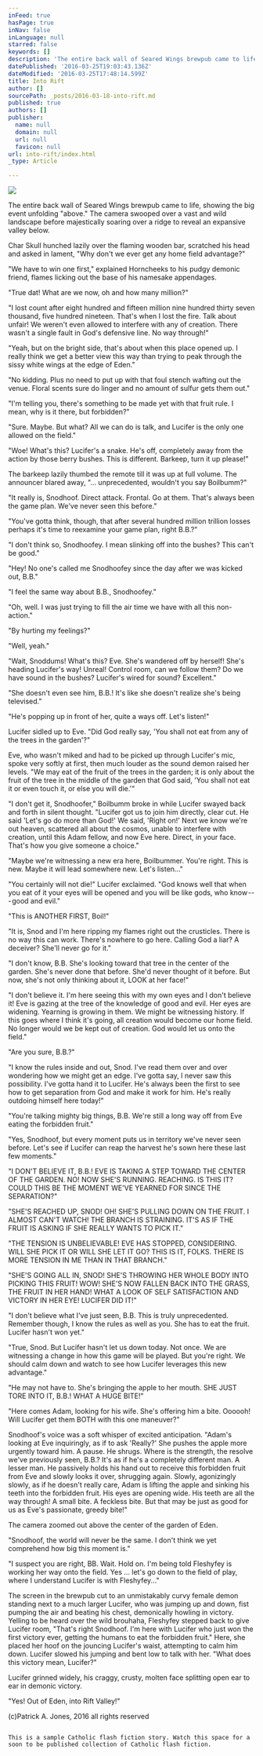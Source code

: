 ```yaml
---
inFeed: true
hasPage: true
inNav: false
inLanguage: null
starred: false
keywords: []
description: 'The entire back wall of Seared Wings brewpub came to life, showing the big event unfolding “above.” The camera swooped over a vast and wild landscape before majestically soaring over a ridge to reveal an expansive valley below.'
datePublished: '2016-03-25T19:03:43.136Z'
dateModified: '2016-03-25T17:48:14.599Z'
title: Into Rift
author: []
sourcePath: _posts/2016-03-18-into-rift.md
published: true
authors: []
publisher:
  name: null
  domain: null
  url: null
  favicon: null
url: into-rift/index.html
_type: Article

---
```

![](https://the-grid-user-content.s3-us-west-2.amazonaws.com/08c7c304-4ac3-439a-a744-d6d0fcf701a5.jpg)

The entire back wall of Seared Wings brewpub came to life, showing the big event unfolding "above." The camera swooped over a vast and wild landscape before majestically soaring over a ridge to reveal an expansive valley below.

Char Skull hunched lazily over the flaming wooden bar, scratched his head and asked in lament, "Why don't we ever get any home field advantage?"

"We have to win one first," explained Horncheeks to his pudgy demonic friend, flames licking out the base of his namesake appendages.

"True dat! What are we now, oh and how many million?"

"I lost count after eight hundred and fifteen million nine hundred thirty seven thousand, five hundred nineteen. That's when I lost the fire. Talk about unfair! We weren't even allowed to interfere with any of creation. There wasn't a single fault in God's defensive line. No way through!"

"Yeah, but on the bright side, that's about when this place opened up. I really think we get a better view this way than trying to peak through the sissy white wings at the edge of Eden."

"No kidding. Plus no need to put up with that foul stench wafting out the venue. Floral scents sure do linger and no amount of sulfur gets them out."

"I'm telling you, there's something to be made yet with that fruit rule. I mean, why is it there, but forbidden?"

"Sure. Maybe. But what? All we can do is talk, and Lucifer is the only one allowed on the field."

"Woe! What's this? Lucifer's a snake. He's off, completely away from the action by those berry bushes. This is different. Barkeep, turn it up please!"

The barkeep lazily thumbed the remote till it was up at full volume. The announcer blared away, "... unprecedented, wouldn't you say Boilbumm?"

"It really is, Snodhoof. Direct attack. Frontal. Go at them. That's always been the game plan. We've never seen this before."

"You've gotta think, though, that after several hundred million trillion losses perhaps it's time to reexamine your game plan, right B.B.?"

"I don't think so, Snodhoofey. I mean slinking off into the bushes? This can't be good."

"Hey! No one's called me Snodhoofey since the day after we was kicked out, B.B."

"I feel the same way about B.B., Snodhoofey."

"Oh, well. I was just trying to fill the air time we have with all this non-action."

"By hurting my feelings?"

"Well, yeah."

"Wait, Snoddums! What's this? Eve. She's wandered off by herself! She's heading Lucifer's way! Unreal! Control room, can we follow them? Do we have sound in the bushes? Lucifer's wired for sound? Excellent."

"She doesn't even see him, B.B.! It's like she doesn't realize she's being televised."

"He's popping up in front of her, quite a ways off. Let's listen!"

Lucifer sidled up to Eve. "Did God really say, 'You shall not eat from any of the trees in the garden'?"

Eve, who wasn't miked and had to be picked up through Lucifer's mic, spoke very softly at first, then much louder as the sound demon raised her levels. "We may eat of the fruit of the trees in the garden; it is only about the fruit of the tree in the middle of the garden that God said, 'You shall not eat it or even touch it, or else you will die.'"

"I don't get it, Snodhoofer," Boilbumm broke in while Lucifer swayed back and forth in silent thought. "Lucifer got us to join him directly, clear cut. He said 'Let's go do more than God!' We said, 'Right on!' Next we know we're out heaven, scattered all about the cosmos, unable to interfere with creation, until this Adam fellow, and now Eve here. Direct, in your face. That's how you give someone a choice."

"Maybe we're witnessing a new era here, Boilbummer. You're right. This is new. Maybe it will lead somewhere new. Let's listen..."

"You certainly will not die!" Lucifer exclaimed. "God knows well that when you eat of it your eyes will be opened and you will be like gods, who know --- good and evil."

"This is ANOTHER FIRST, Boil!"

"It is, Snod and I'm here ripping my flames right out the crusticles. There is no way this can work. There's nowhere to go here. Calling God a liar? A deceiver? She'll never go for it."

"I don't know, B.B. She's looking toward that tree in the center of the garden. She's never done that before. She'd never thought of it before. But now, she's not only thinking about it, LOOK at her face!"

"I don't believe it. I'm here seeing this with my own eyes and I don't believe it! Eve is gazing at the tree of the knowledge of good and evil. Her eyes are widening. Yearning is growing in them. We might be witnessing history. If this goes where I think it's going, all creation would become our home field. No longer would we be kept out of creation. God would let us onto the field."

"Are you sure, B.B.?"

"I know the rules inside and out, Snod. I've read them over and over wondering how we might get an edge. I've gotta say, I never saw this possibility. I've gotta hand it to Lucifer. He's always been the first to see how to get separation from God and make it work for him. He's really outdoing himself here today!"

"You're talking mighty big things, B.B. We're still a long way off from Eve eating the forbidden fruit."

"Yes, Snodhoof, but every moment puts us in territory we've never seen before. Let's see if Lucifer can reap the harvest he's sown here these last few moments."

"I DON'T BELIEVE IT, B.B.! EVE IS TAKING A STEP TOWARD THE CENTER OF THE GARDEN. NO! NOW SHE'S RUNNING. REACHING. IS THIS IT? COULD THIS BE THE MOMENT WE'VE YEARNED FOR SINCE THE SEPARATION?"

"SHE'S REACHED UP, SNOD! OH! SHE'S PULLING DOWN ON THE FRUIT. I ALMOST CAN'T WATCH! THE BRANCH IS STRAINING. IT'S AS IF THE FRUIT IS ASKING IF SHE REALLY WANTS TO PICK IT."

"THE TENSION IS UNBELIEVABLE! EVE HAS STOPPED, CONSIDERING. WILL SHE PICK IT OR WILL SHE LET IT GO? THIS IS IT, FOLKS. THERE IS MORE TENSION IN ME THAN IN THAT BRANCH."

"SHE'S GOING ALL IN, SNOD! SHE'S THROWING HER WHOLE BODY INTO PICKING THIS FRUIT! WOW! SHE'S NOW FALLEN BACK INTO THE GRASS, THE FRUIT IN HER HAND! WHAT A LOOK OF SELF SATISFACTION AND VICTORY IN HER EYE! LUCIFER DID IT!"

"I don't believe what I've just seen, B.B. This is truly unprecedented. Remember though, I know the rules as well as you. She has to eat the fruit. Lucifer hasn't won yet."

"True, Snod. But Lucifer hasn't let us down today. Not once. We are witnessing a change in how this game will be played. But you're right. We should calm down and watch to see how Lucifer leverages this new advantage."

"He may not have to. She's bringing the apple to her mouth. SHE JUST TORE INTO IT, B.B.! WHAT A HUGE BITE!"

"Here comes Adam, looking for his wife. She's offering him a bite. Oooooh! Will Lucifer get them BOTH with this one maneuver?"

Snodhoof's voice was a soft whisper of excited anticipation. "Adam's looking at Eve inquiringly, as if to ask 'Really?' She pushes the apple more urgently toward him. A pause. He shrugs. Where is the strength, the resolve we've previously seen, B.B.? It's as if he's a completely different man. A lesser man. He passively holds his hand out to receive this forbidden fruit from Eve and slowly looks it over, shrugging again. Slowly, agonizingly slowly, as if he doesn't really care, Adam is lifting the apple and sinking his teeth into the forbidden fruit. His eyes are opening wide. His teeth are all the way through! A small bite. A feckless bite. But that may be just as good for us as Eve's passionate, greedy bite!"

The camera zoomed out above the center of the garden of Eden.

"Snodhoof, the world will never be the same. I don't think we yet comprehend how big this moment is."

"I suspect you are right, BB. Wait. Hold on. I'm being told Fleshyfey is working her way onto the field. Yes ... let's go down to the field of play, where I understand Lucifer is with Fleshyfey..."

The screen in the brewpub cut to an unmistakably curvy female demon standing next to a much larger Lucifer, who was jumping up and down, fist pumping the air and beating his chest, demonically howling in victory. Yelling to be heard over the wild brouhaha, Fleshyfey stepped back to give Lucifer room, "That's right Snodhoof. I'm here with Lucifer who just won the first victory ever, getting the humans to eat the forbidden fruit." Here, she placed her hoof on the jouncing Lucifer's waist, attempting to calm him down. Lucifer slowed his jumping and bent low to talk with her. "What does this victory mean, Lucifer?"

Lucifer grinned widely, his craggy, crusty, molten face splitting open ear to ear in demonic victory.

"Yes! Out of Eden, into Rift Valley!"

(c)Patrick A. Jones, 2016 all rights reserved

~~~

This is a sample Catholic flash fiction story. Watch this space for a soon to be published collection of Catholic flash fiction.